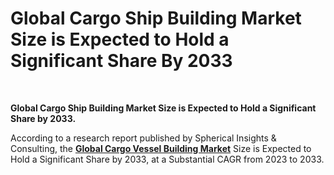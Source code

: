 <h1 class="news-post-title">Global Cargo Ship Building Market Size is Expected to Hold a Significant Share By 2033</h1>
<p>&nbsp;</p>
<p><strong>Global Cargo Ship Building Market Size is Expected to Hold a Significant Share by 2033.</strong></p>
<p>According to a research report published by Spherical Insights &amp; Consulting, the&nbsp;<a href="https://www.sphericalinsights.com/reports/cargo-ship-building-market" target="_blank"><strong>Global&nbsp;Cargo Vessel Building Market</strong></a>&nbsp;Size is Expected to Hold a Significant Share by 2033, at a Substantial CAGR from 2023 to 2033.</p>

